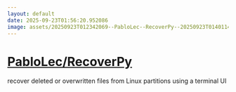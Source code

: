```yaml
---
layout: default
date: 2025-09-23T01:56:20.952086
image: assets/20250923T012342069--PabloLec--RecoverPy--20250923T014011489--cropped.png
---
```


# [PabloLec/RecoverPy](https://github.com/PabloLec/RecoverPy)

recover deleted or overwritten files from Linux partitions using a terminal UI
